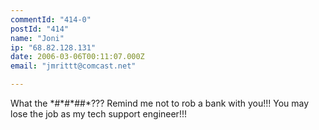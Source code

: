```yaml
---
commentId: "414-0"
postId: "414"
name: "Joni"
ip: "68.82.128.131"
date: 2006-03-06T00:11:07.000Z
email: "jmrittt@comcast.net"

---
```

<p>What the *#*#*##*???  Remind me not to rob a bank with you!!!  You may lose the job as my tech support engineer!!!</p>